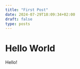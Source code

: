```yaml
---
title: "First Post"
date: 2024-07-29T18:09:34+02:00
draft: false
type: posts
---
```


# Hello World

Hello!